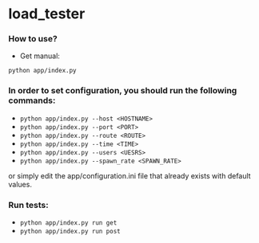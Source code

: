 # load_tester

### How to use?

- Get manual:

`python app/index.py`

### In order to set configuration, you should run the following commands:
* `python app/index.py --host <HOSTNAME>`
* `python app/index.py --port <PORT>`
* `python app/index.py --route <ROUTE>`
* `python app/index.py --time <TIME>`
* `python app/index.py --users <UESRS>`
* `python app/index.py --spawn_rate <SPAWN_RATE>`

or simply edit the app/configuration.ini file that already exists with default values.

### Run tests:
* `python app/index.py run get`
* `python app/index.py run post`
